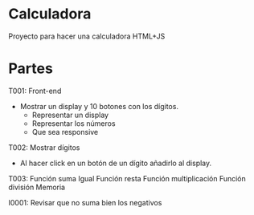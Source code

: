 # Calculadora

Proyecto para hacer una calculadora HTML+JS

# Partes

T001: Front-end
  - Mostrar un display y 10 botones con los dígitos.
    - Representar un display
    - Representar los números
    - Que sea responsive

T002: Mostrar dígitos
  - Al hacer click en un botón de un dígito añadirlo al display.

T003: Función suma
Igual
Función resta
Función multiplicación
Función división
Memoria

I0001: Revisar que no suma bien los negativos